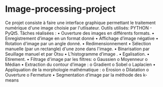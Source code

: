 # Image-processing-project

Ce projet consiste à faire une interface graphique permettant le traitement numérique d'une image choisie par l'utlisateur.
Outils utilisés: PYTHON - PyQt5.
Tâches réalisées :
• Ouverture des images en différents formats.
• Enregistrement d’image en un format donné
• Affichage d’image négative
• Rotation d'image par un angle donné.
• Redimensionnement
• Sélection manuelle (par un rectangle) d'une zone dans l'image.
• Binarisation par Seuillage manuel et par Otsu
• L’histogramme d’image .
• Egalisation.
• Etirement.
• Filtrage d'image par les filtres:
o Gaussien
o Moyenneur
o Médian
• Extraction du contour d’image :
o Gradient
o Sobel
o Laplacien
• Appliquation de la morphologie mathématique :
o Erosion
o Dilatation
o Ouverture
o Fermeture
• Segmentation d’image par la méthode des k-means
